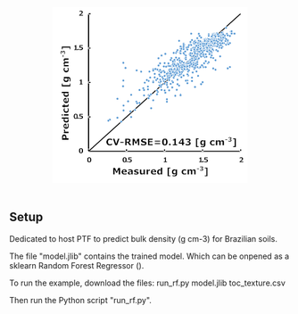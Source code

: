 
<p align="center">
  <a><img src="https://github.com/infoleon/BD_PTF_Br/blob/main/logo/LOGO_plot_obs_predic.png?raw=true" alt="Logo" width="350"/></a>
  <br />
  <br />
  

</p>



## Setup

Dedicated to host PTF to predict bulk density (g cm-3) for Brazilian soils.

The file "model.jlib" contains the trained model. Which can be onpened as a sklearn Random Forest Regressor ().

To run the example, download the files:
run_rf.py
model.jlib
toc_texture.csv

Then run the Python script "run_rf.py".










